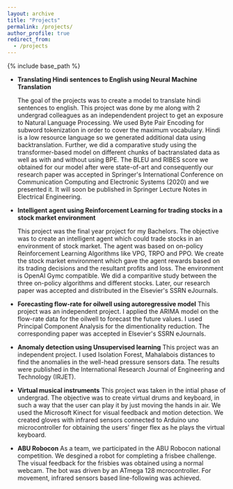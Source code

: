 ```yaml
---
layout: archive
title: "Projects"
permalink: /projects/
author_profile: true
redirect_from:
  - /projects
---
```


{% include base_path %}


* **Translating Hindi sentences to English using Neural Machine Translation**

  The goal of the projects was to create a model to translate hindi sentences to english. This project was done by me along with 2 undergrad colleagues as an              independendent project to get an exposure to Natural Language Processing. We used Byte Pair Encoding for subword tokenization in order to cover the maximum vocabulary. Hindi is a low resource language so we generated additional data using backtranslation. Further, we did a comparative study using the transformer-based model on different chunks of bactranslated data as well as with and without using BPE. The BLEU and RIBES score we obtained for our model after were state-of-art and consequently our research paper was accepted in Springer's International Conference on Communication Computing and Electronic Systems (2020) and we presented it. It will soon be published in Springer Lecture Notes in Electrical Engineering.
  
* **Intelligent agent using Reinforcement Learning for trading stocks in a stock market environment**

  This project was the final year project for my Bachelors. The objective was to create an intelligent agent which could trade stocks in an environment of stock market. The agent was based on on-policy Reinforcement Learning Algorithms like VPG, TRPO and PPO. We create the stock market environment which gave the agent rewards based on its trading decisions and the resultant profits and loss. The environment is OpenAI Gymc compatible. We did a comparitive study between the three on-policy algorithms and different stocks. Later, our research paper was accepted and distributed in the Elsevier's SSRN eJournals.
  
* **Forecasting flow-rate for oilwell using autoregressive model**
  This project was an independent project. I applied the ARIMA model on the flow-rate data for the oilwell to forecast the future values. I used Principal Component Analysis for the dimentionality reduction. The corresponding paper was accepted in  Elsevier's SSRN eJournals.
  
* **Anomaly detection using Unsupervised learning**
  This project was an independent project. I used Isolation Forest, Mahalabois distances to find the anomalies in the well-head pressure sensors data. The results were published in the International Research Journal of Engineering and Technology (IRJET).
  
* **Virtual musical instruments**
  This project was taken in the intial phase of undergrad. The objective was to create virtual drums and keyboard, in such a way that the user can play it by just moving the hands in air. We used the Microsoft Kinect for visual feedback and motion detection. We created gloves with infrared sensors connected to Arduino uno microcontroller for obtaining the users' finger flex as he plays the virtual keyboard.  

* **ABU Robocon**
  As a team, we participated in the ABU Robocon national competition. We desgined a robot for completing a frisbee challenge. The visual feedback for the frisbies was obtained using a normal webcam. The bot was driven by an ATmega 128 mcrocontroller. For movement, infrared sensors based line-following was achieved.
  
  
  


  
  
  
  



  
  
  
